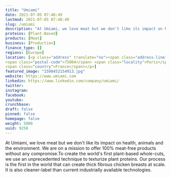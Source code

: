 ```yaml
---
title: "Umiami"
date: 2021-07-05 07:48:49
lastmod: 2021-07-05 07:48:49
slug: /umiami
description: "At Umiami, we love meat but we don't like its impact on health, animals and the environment. We are on a mission to offer 100% meat-free products without any compromise.To create the world's first plant-based whole-cuts, we use an unprecedented technique to texturize plant proteins. Our process is the first in the world that can create thick fibrous chicken breasts at scale. It is also cleaner-label than current industrially available technologies."
proteins: [Plant-Based]
products: [Meat]
business: [Production]
finance_type: []
regions: [Europe]
location: [<p class="address" translate="no"><span class="address-line1">Unnamed Road</span><br>
<span class="postal-code">75004</span> <span class="locality">Paris</span><br>
<span class="country">France</span></p>]
featured_image: "1598452154913.jpg"
website: https://www.umiami.com
linkedin: https://www.linkedin.com/company/umiami/
twitter: 
instagram: 
facebook: 
youtube: 
crunchbase: 
draft: false
pinned: false
homepage: false
weight: 5000
uuid: 9258
---
```

At Umiami, we love meat but we don't like its impact on health, animals and the environment. We are on a mission to offer 100% meat-free products without any compromise.To create the world's first plant-based whole-cuts, we use an unprecedented technique to texturize plant proteins. Our process is the first in the world that can create thick fibrous chicken breasts at scale. It is also cleaner-label than current industrially available technologies.
